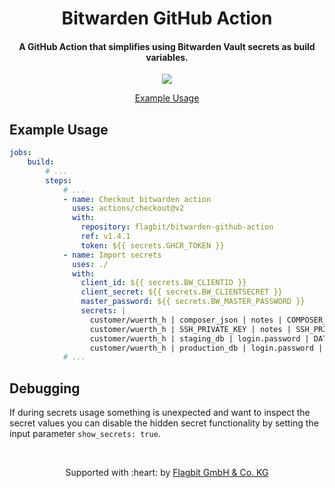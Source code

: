 <h1 align="center">
  Bitwarden GitHub Action
  <br>
</h1>

<h4 align="center">A GitHub Action that simplifies using Bitwarden Vault secrets as build variables.</h4>

<p align="center">
    <a href="https://github.com/flagbit/bitwarden-github-action/actions/workflows/tests.yml"><img src="https://github.com/flagbit/bitwarden-github-action/actions/workflows/tests.yml/badge.svg"></a>
</p>

<p align="center">
  <a href="#example-usage">Example Usage</a>
</p>

## Example Usage

```yaml
jobs:
    build:
        # ...
        steps:
            # ...
            - name: Checkout bitwarden action
              uses: actions/checkout@v2
              with:
                repository: flagbit/bitwarden-github-action
                ref: v1.4.1
                token: ${{ secrets.GHCR_TOKEN }}
            - name: Import secrets
              uses: ./
              with:
                client_id: ${{ secrets.BW_CLIENTID }}
                client_secret: ${{ secrets.BW_CLIENTSECRET }}
                master_password: ${{ secrets.BW_MASTER_PASSWORD }}
                secrets: |
                  customer/wuerth_h | composer_json | notes | COMPOSER_AUTH
                  customer/wuerth_h | SSH_PRIVATE_KEY | notes | SSH_PRIVATE_KEY
                  customer/wuerth_h | staging_db | login.password | DATABASE_PASSWORD_STAGING
                  customer/wuerth_h | production_db | login.password | DATABASE_PASSWORD_PRODUCTION
            # ...
```

## Debugging

If during secrets usage something is unexpected and want to inspect the secret values you can disable the hidden secret
functionality by setting the input parameter `show_secrets: true`.

<br>

<p align="center">
Supported with :heart: by <a href="https://www.flagbit.de">Flagbit GmbH & Co. KG</a>
</p>
